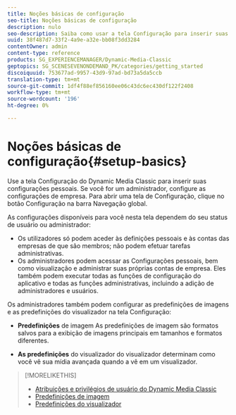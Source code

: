 ```yaml
---
title: Noções básicas de configuração
seo-title: Noções básicas de configuração
description: nulo
seo-description: Saiba como usar a tela Configuração para inserir suas configurações pessoais. Se você for um administrador, configure as configurações de empresa.
uuid: 38f487d7-33f2-4a9e-a32e-bb08f3dd3284
contentOwner: admin
content-type: reference
products: SG_EXPERIENCEMANAGER/Dynamic-Media-Classic
geptopics: SG_SCENESEVENONDEMAND_PK/categories/getting_started
discoiquuid: 753677ad-9957-43d9-97ad-bd73a5da5ccb
translation-type: tm+mt
source-git-commit: 1df4f88ef856160ee06c43dc6ec430df122f2408
workflow-type: tm+mt
source-wordcount: '196'
ht-degree: 0%

---
```



# Noções básicas de configuração{#setup-basics}

Use a tela Configuração do Dynamic Media Classic para inserir suas configurações pessoais. Se você for um administrador, configure as configurações de empresa. Para abrir uma tela de Configuração, clique no botão Configuração na barra Navegação global.

As configurações disponíveis para você nesta tela dependem do seu status de usuário ou administrador:

* Os utilizadores só podem aceder às definições pessoais e às contas das empresas de que são membros; não podem efetuar tarefas administrativas.
* Os administradores podem acessar as Configurações pessoais, bem como visualização e administrar suas próprias contas de empresa. Eles também podem executar todas as funções de configuração do aplicativo e todas as funções administrativas, incluindo a adição de administradores e usuários.

Os administradores também podem configurar as predefinições de imagens e as predefinições do visualizador na tela Configuração:

* **Predefinições** de imagem As predefinições de imagem são formatos salvos para a exibição de imagens principais em tamanhos e formatos diferentes.

* **As predefinições** do visualizador do visualizador determinam como você vê sua mídia avançada quando a vê em um visualizador.

>[!MORELIKETHIS]
>
>* [Atribuições e privilégios de usuário do Dynamic Media Classic](administration-setup.md#user_administration)
>* [Predefinições de imagem](application-setup.md#image_presets)
>* [Predefinições do visualizador](application-setup.md#viewer_presets)

